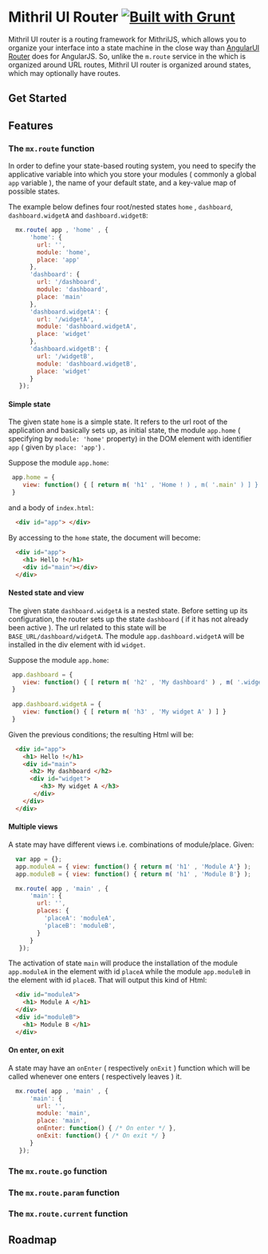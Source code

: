 Mithril UI Router [![Built with Grunt](https://cdn.gruntjs.com/builtwith.png)](http://gruntjs.com/)
=================

Mithril UI router is a routing framework for MithrilJS, which allows you to organize your interface into a state machine in the close way than [AngularUI Router](https://github.com/angular-ui/ui-router) does for AngularJS. So, unlike the `m.route` service in the which is organized around URL routes, Mithril UI router is organized around states, which may optionally have routes.

## Get Started

## Features

### The `mx.route` function

In order to define your state-based routing system, you need to specify the applicative variable into which you store your modules ( commonly a global `app` variable ), the name of your default state, and a key-value map of possible states.

The example below defines four root/nested states `home` , `dashboard`, `dashboard.widgetA` and `dashboard.widgetB`:

```js
  mx.route( app , 'home' , {
      'home': {
        url: '',
        module: 'home',
        place: 'app'
      },
      'dashboard': {
        url: '/dashboard',
        module: 'dashboard',
        place: 'main'
      },
      'dashboard.widgetA': {
        url: '/widgetA',
        module: 'dashboard.widgetA',
        place: 'widget'
      },
      'dashboard.widgetB': {
        url: '/widgetB',
        module: 'dashboard.widgetB',
        place: 'widget'
      }
   });
```

#### Simple state

The given state `home` is a simple state. It refers to the url root of the application and basically sets up, as initial state, the module `app.home` ( specifying by `module: 'home'` property) in the DOM element with identifier `app` ( given by `place: 'app'`) . 

Suppose the module `app.home`:
```js
 app.home = {
    view: function() { [ return m( 'h1' , 'Home ! ) , m( '.main' ) ] }
 }
```
and a body of `index.html`:
```html
  <div id="app"> </div>
```

By accessing to the `home` state, the document will become: 
```html
  <div id="app">
    <h1> Hello !</h1>
    <div id="main"></div>
  </div>
```

#### Nested state and view

The given state `dashboard.widgetA` is a nested state. Before setting up its configuration, the router sets up the state  `dashboard` ( if it has not already been active ). The url related to this state will be `BASE_URL/dashboard/widgetA`. The module `app.dashboard.widgetA` will be installed in the div element with id `widget`. 

Suppose the module `app.home`:
```js
 app.dashboard = {
    view: function() { [ return m( 'h2' , 'My dashboard' ) , m( '.widget' ) ] }
 }
 
 app.dashboard.widgetA = {
    view: function() { [ return m( 'h3' , 'My widget A' ) ] }
 }
```

Given the previous conditions; the resulting Html will be:

```html
  <div id="app">
    <h1> Hello !</h1>
    <div id="main">
      <h2> My dashboard </h2>
      <div id="widget">
         <h3> My widget A </h3>
       </div>
    </div>
  </div>
```


#### Multiple views

A state may have different views i.e. combinations of module/place. Given: 

```js
  var app = {};
  app.moduleA = { view: function() { return m( 'h1' , 'Module A'} );
  app.moduleB = { view: function() { return m( 'h1' , 'Module B'} );

  mx.route( app , 'main' , {
      'main': {
        url: '',
        places: {
          'placeA': 'moduleA',
          'placeB': 'moduleB',
        }
      }
   });
```

The activation of state `main` will produce the installation of the module `app.moduleA` in the element with id `placeA` while the module `app.moduleB` in the element with id `placeB`. That will output this kind of Html: 


```html
  <div id="moduleA">
    <h1> Module A </h1>
  </div>
  <div id="moduleB">
    <h1> Module B </h1>
  </div>
```

#### On enter, on exit

A state may have an `onEnter` ( respectively `onExit` ) function which will be called whenever one enters ( respectively leaves ) it. 

```js
  mx.route( app , 'main' , {
      'main': {
        url: '',
        module: 'main',
        place: 'main',
        onEnter: function() { /* On enter */ },
        onExit: function() { /* On exit */ }
      }
   });
```

### The `mx.route.go` function

### The `mx.route.param` function

### The `mx.route.current` function

## Roadmap


